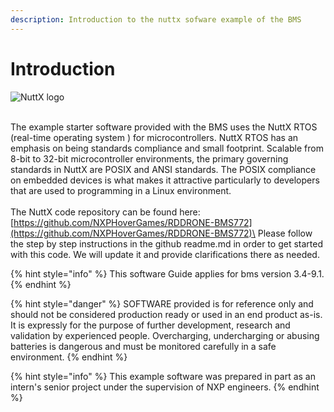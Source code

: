 ```yaml
---
description: Introduction to the nuttx sofware example of the BMS
---
```


# Introduction

![NuttX logo](../.gitbook/assets/NuttX\_logo.webp)

\
The example starter software provided with the BMS uses the NuttX RTOS (real-time operating system ) for microcontrollers. NuttX RTOS has an emphasis on being standards compliance and small footprint. Scalable from 8-bit to 32-bit microcontroller environments, the primary governing standards in NuttX are POSIX and ANSI standards. The POSIX compliance on embedded devices is what makes it attractive particularly to developers that are used to programming in a Linux environment.\
\
The NuttX code repository can be found here: [https://github.com/NXPHoverGames/RDDRONE-BMS772](https://github.com/NXPHoverGames/RDDRONE-BMS772)\
Please follow the step by step instructions in the github readme.md in order to get started with this code. We will update it and provide clarifications there as needed.&#x20;

{% hint style="info" %}
This software Guide applies for bms version 3.4-9.1.
{% endhint %}

{% hint style="danger" %}
SOFTWARE provided is for reference only and should not be considered production ready or used in an end product as-is. It is expressly for the purpose of further development, research  and validation by experienced people.  Overcharging, undercharging or abusing batteries is dangerous and must be monitored carefully in a safe environment.
{% endhint %}

{% hint style="info" %}
This example software was prepared in part as an intern's senior project under the supervision of NXP engineers.
{% endhint %}
